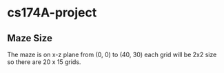 # cs174A-project
## Maze Size
The maze is on x-z plane from (0, 0) to (40, 30) 
each grid will be 2x2 size so there are 20 x 15 grids. 